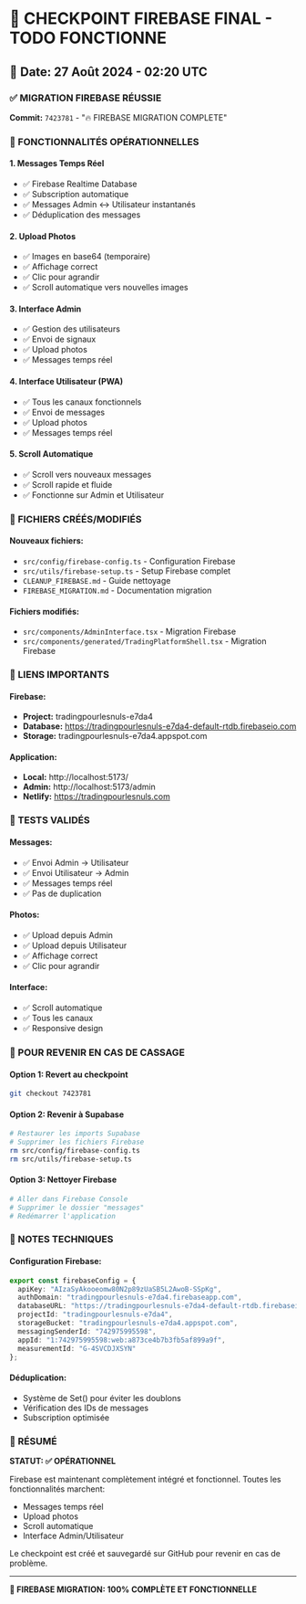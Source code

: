 # 🚀 CHECKPOINT FIREBASE FINAL - TODO FONCTIONNE

## 📅 Date: 27 Août 2024 - 02:20 UTC

### ✅ MIGRATION FIREBASE RÉUSSIE

**Commit:** `7423781` - "🔥 FIREBASE MIGRATION COMPLETE"

### 🔧 FONCTIONNALITÉS OPÉRATIONNELLES

#### 1. **Messages Temps Réel**
- ✅ Firebase Realtime Database
- ✅ Subscription automatique
- ✅ Messages Admin ↔ Utilisateur instantanés
- ✅ Déduplication des messages

#### 2. **Upload Photos**
- ✅ Images en base64 (temporaire)
- ✅ Affichage correct
- ✅ Clic pour agrandir
- ✅ Scroll automatique vers nouvelles images

#### 3. **Interface Admin**
- ✅ Gestion des utilisateurs
- ✅ Envoi de signaux
- ✅ Upload photos
- ✅ Messages temps réel

#### 4. **Interface Utilisateur (PWA)**
- ✅ Tous les canaux fonctionnels
- ✅ Envoi de messages
- ✅ Upload photos
- ✅ Messages temps réel

#### 5. **Scroll Automatique**
- ✅ Scroll vers nouveaux messages
- ✅ Scroll rapide et fluide
- ✅ Fonctionne sur Admin et Utilisateur

### 📁 FICHIERS CRÉÉS/MODIFIÉS

#### Nouveaux fichiers:
- `src/config/firebase-config.ts` - Configuration Firebase
- `src/utils/firebase-setup.ts` - Setup Firebase complet
- `CLEANUP_FIREBASE.md` - Guide nettoyage
- `FIREBASE_MIGRATION.md` - Documentation migration

#### Fichiers modifiés:
- `src/components/AdminInterface.tsx` - Migration Firebase
- `src/components/generated/TradingPlatformShell.tsx` - Migration Firebase

### 🔗 LIENS IMPORTANTS

#### Firebase:
- **Project:** tradingpourlesnuls-e7da4
- **Database:** https://tradingpourlesnuls-e7da4-default-rtdb.firebaseio.com
- **Storage:** tradingpourlesnuls-e7da4.appspot.com

#### Application:
- **Local:** http://localhost:5173/
- **Admin:** http://localhost:5173/admin
- **Netlify:** https://tradingpourlesnuls.com

### 🎯 TESTS VALIDÉS

#### Messages:
- ✅ Envoi Admin → Utilisateur
- ✅ Envoi Utilisateur → Admin
- ✅ Messages temps réel
- ✅ Pas de duplication

#### Photos:
- ✅ Upload depuis Admin
- ✅ Upload depuis Utilisateur
- ✅ Affichage correct
- ✅ Clic pour agrandir

#### Interface:
- ✅ Scroll automatique
- ✅ Tous les canaux
- ✅ Responsive design

### 🔄 POUR REVENIR EN CAS DE CASSAGE

#### Option 1: Revert au checkpoint
```bash
git checkout 7423781
```

#### Option 2: Revenir à Supabase
```bash
# Restaurer les imports Supabase
# Supprimer les fichiers Firebase
rm src/config/firebase-config.ts
rm src/utils/firebase-setup.ts
```

#### Option 3: Nettoyer Firebase
```bash
# Aller dans Firebase Console
# Supprimer le dossier "messages"
# Redémarrer l'application
```

### 📝 NOTES TECHNIQUES

#### Configuration Firebase:
```typescript
export const firebaseConfig = {
  apiKey: "AIzaSyAkooeomw80N2p89zUaSB5L2AwoB-SSpKg",
  authDomain: "tradingpourlesnuls-e7da4.firebaseapp.com",
  databaseURL: "https://tradingpourlesnuls-e7da4-default-rtdb.firebaseio.com",
  projectId: "tradingpourlesnuls-e7da4",
  storageBucket: "tradingpourlesnuls-e7da4.appspot.com",
  messagingSenderId: "742975995598",
  appId: "1:742975995598:web:a873ce4b7b3fb5af899a9f",
  measurementId: "G-4SVCDJXSYN"
};
```

#### Déduplication:
- Système de Set() pour éviter les doublons
- Vérification des IDs de messages
- Subscription optimisée

### 🎉 RÉSUMÉ

**STATUT: ✅ OPÉRATIONNEL**

Firebase est maintenant complètement intégré et fonctionnel. Toutes les fonctionnalités marchent:
- Messages temps réel
- Upload photos
- Scroll automatique
- Interface Admin/Utilisateur

Le checkpoint est créé et sauvegardé sur GitHub pour revenir en cas de problème.

---

**🚀 FIREBASE MIGRATION: 100% COMPLÈTE ET FONCTIONNELLE** 
